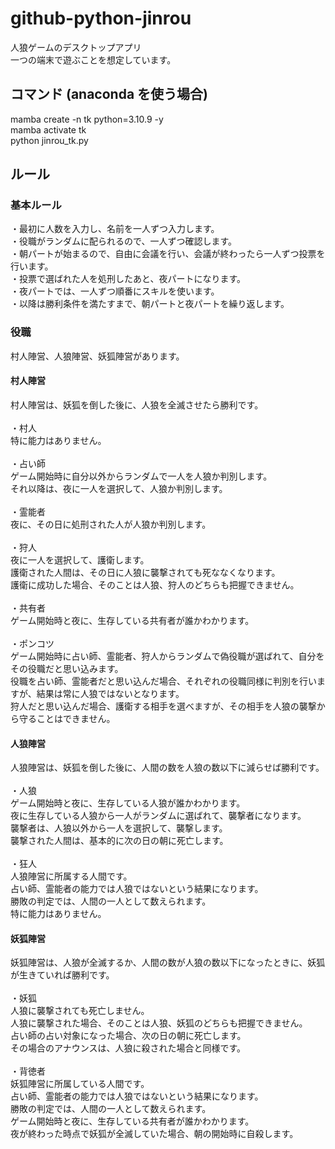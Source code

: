 # github-python-jinrou
人狼ゲームのデスクトップアプリ<br>
一つの端末で遊ぶことを想定しています。

## コマンド (anaconda を使う場合)
mamba create -n tk python=3.10.9 -y<br>
mamba activate tk<br>
python jinrou_tk.py

## ルール
### 基本ルール
・最初に人数を入力し、名前を一人ずつ入力します。<br>
・役職がランダムに配られるので、一人ずつ確認します。<br>
・朝パートが始まるので、自由に会議を行い、会議が終わったら一人ずつ投票を行います。<br>
・投票で選ばれた人を処刑したあと、夜パートになります。<br>
・夜パートでは、一人ずつ順番にスキルを使います。<br>
・以降は勝利条件を満たすまで、朝パートと夜パートを繰り返します。

### 役職
村人陣営、人狼陣営、妖狐陣営があります。
#### 村人陣営
村人陣営は、妖狐を倒した後に、人狼を全滅させたら勝利です。<br>
<br>
・村人<br>
特に能力はありません。<br>
<br>
・占い師<br>
ゲーム開始時に自分以外からランダムで一人を人狼か判別します。<br>
それ以降は、夜に一人を選択して、人狼か判別します。<br>
<br>
・霊能者<br>
夜に、その日に処刑された人が人狼か判別します。<br>
<br>
・狩人<br>
夜に一人を選択して、護衛します。<br>
護衛された人間は、その日に人狼に襲撃されても死ななくなります。<br>
護衛に成功した場合、そのことは人狼、狩人のどちらも把握できません。<br>
<br>
・共有者<br>
ゲーム開始時と夜に、生存している共有者が誰かわかります。<br>
<br>
・ポンコツ<br>
ゲーム開始時に占い師、霊能者、狩人からランダムで偽役職が選ばれて、自分をその役職だと思い込みます。<br>
役職を占い師、霊能者だと思い込んだ場合、それぞれの役職同様に判別を行いますが、結果は常に人狼ではないとなります。<br>
狩人だと思い込んだ場合、護衛する相手を選べますが、その相手を人狼の襲撃から守ることはできません。

#### 人狼陣営
人狼陣営は、妖狐を倒した後に、人間の数を人狼の数以下に減らせば勝利です。<br>
<br>
・人狼<br>
ゲーム開始時と夜に、生存している人狼が誰かわかります。<br>
夜に生存している人狼から一人がランダムに選ばれて、襲撃者になります。<br>
襲撃者は、人狼以外から一人を選択して、襲撃します。<br>
襲撃された人間は、基本的に次の日の朝に死亡します。<br>
<br>
・狂人<br>
人狼陣営に所属する人間です。<br>
占い師、霊能者の能力では人狼ではないという結果になります。<br>
勝敗の判定では、人間の一人として数えられます。<br>
特に能力はありません。<br>

#### 妖狐陣営
妖狐陣営は、人狼が全滅するか、人間の数が人狼の数以下になったときに、妖狐が生きていれば勝利です。<br>
<br>
・妖狐<br>
人狼に襲撃されても死亡しません。<br>
人狼に襲撃された場合、そのことは人狼、妖狐のどちらも把握できません。<br>
占い師の占い対象になった場合、次の日の朝に死亡します。<br>
その場合のアナウンスは、人狼に殺された場合と同様です。<br>
<br>
・背徳者<br>
妖狐陣営に所属している人間です。<br>
占い師、霊能者の能力では人狼ではないという結果になります。<br>
勝敗の判定では、人間の一人として数えられます。<br>
ゲーム開始時と夜に、生存している共有者が誰かわかります。<br>
夜が終わった時点で妖狐が全滅していた場合、朝の開始時に自殺します。<br>
